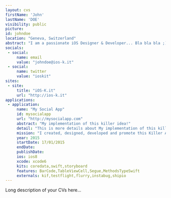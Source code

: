```yaml
---
layout: cvs
firstName: 'John'
lastName: 'DOE'
visibility: public
picture:
id: johndoe
location: "Geneva, Switzerland"
abstract: "I am a passionate iOS Designer & Developer... Bla bla bla ;)"
socials:
 - social:
     name: email
     value: "johndoe@ios-k.it"
 - social:
     name: twitter
     value: "ioskit"
sites:
 - site:
     title: "iOS-K.it"
     url: "http://ios-k.it"
applications:
 - application:
     name: "My Social App"
     id: mysocialapp
     url: "http://mysocialapp.com"
     abstract: "My implementation of this killer idea!"
     detail: "This is more details about My implementation of this killer idea!"
     mission: "I created, designed, developed and promote this Killer App."
     year: 2015
     startDate: 17/01/2015
     endDate:
     publishDate:
     ios: ios8
     xcode: xcode6
     kits: coredata,swift,storyboard
     features: BarCode,TableViewCell,Segue,MethodsTypeSwift
     externals: kif,testflight,flurry,instabug,shipio
---
```


Long description of your CVs here...
